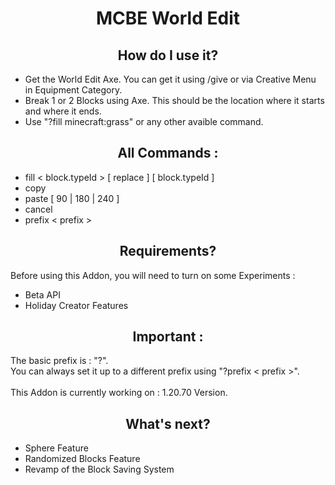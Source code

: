 <h1 align="center">
 MCBE World Edit
</h1>

<h2 align="center">
 How do I use it?
</h2>
<ul>
 <li>
  Get the World Edit Axe. You can get it using /give or via Creative Menu in Equipment Category.
 </li>
 <li>
  Break 1 or 2 Blocks using Axe. This should be the location where it starts and where it ends.
 </li>
 <li>
  Use "?fill minecraft:grass" or any other avaible command.
 </li>
</ul>

<h2 align="center">
 All Commands :
</h2>
<ul>
 <li>
  fill < block.typeId > [ replace ] [ block.typeId ]
 </li>
 <li>
  copy
 </li>
 <li>
  paste [ 90 | 180 | 240 ]
 </li>
 <li>
  cancel
 </li>
 <li>
  prefix < prefix >
 </li>
</ul>

<h2 align="center">
 Requirements?
</h2>
<p>
 Before using this Addon, you will need to turn on some Experiments :
</p>
<ul>
 <li>
  Beta API
 </li>
 <li>
  Holiday Creator Features
 </li>
</ul>

<h2 align="center">
 Important :
</h2>
<p>
 The basic prefix is : "?".<br>
 You can always set it up to a different prefix using "?prefix < prefix >".<br><br>
 This Addon is currently working on : 1.20.70 Version.
</p>

<h2 align="center">
 What's next?
</h2>
<ul>
 <li>
  Sphere Feature
 </li>
 <li>
  Randomized Blocks Feature
 </li>
 <li>
  Revamp of the Block Saving System
 </li>
</ul>
